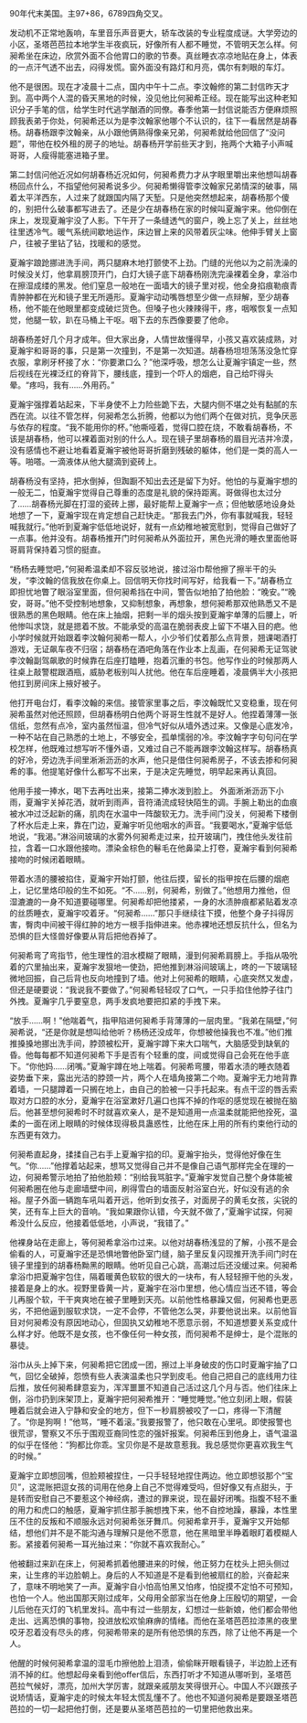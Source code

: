 90年代末美国。主97+86，6789四角交叉。

发动机不正常地轰响，车里音乐声音更大，轿车改装的专业程度成谜。大学旁边的小区，圣塔芭芭拉本地学生半夜疯玩，好像所有人都不睡觉，不管明天怎么样。何昶希坐在床边，欣赏外面不合他胃口的歌的节奏。真丝睡衣凉凉地贴在身上，体表的一点汗气透不出去，闷得发慌。窗外面没有路灯和月亮，偶尔有刺眼的车灯。

他不是很困。现在才凌晨十二点，国内中午十二点。李汶翰修的第二封信昨天才到。高中两个人混的昏天黑地的时候，没见他比何昶希正经。现在能写出这种老知识分子手笔的信，给学生时代逃学酗酒的同僚。春季他第一封信说能否方便麻烦照顾我表弟于你处，何昶希还以为是李汶翰家他哪个不认识的，往下一看居然是胡春杨。胡春杨跟李汶翰亲，从小跟他俩熟得像亲兄弟，何昶希就给他回信了“没问题”，带他在校外租的房子的地址。胡春杨开学前些天才到，拖两个大箱子小声喊哥哥，人瘦得能塞进箱子里。

第二封信问他近况如何胡春杨近况如何，何昶希费力才从字眼里嚼出来他想叫胡春杨回点什么，不指望他何昶希说多少。何昶希懒得管李汶翰家兄弟情深的破事，隔着太平洋西东，人过来了就跟国内隔了天堑。只是他突然想起来，胡春杨那个傻的，别把什么破事都写进去了。还是少在胡春杨在家的时候叫夏瀚宇来。他仰倒在床上，发现夏瀚宇没了人影。下午开了一条缝透气的窗户，晚上忘了关上，丝丝地往里透冷气。暖气系统间歇地运作，床边冒上来的风带着灰尘味。他伸手臂关上窗户，往被子里钻了钻，找暖和的感觉。

夏瀚宇踉跄挪进洗手间，两只腿麻木地打颤使不上劲。门缝的光他以为之前洗澡的时候没关灯，他拿肩膀顶开门，白灯大镜子底下胡春杨刚洗完澡裸着全身，拿浴巾在擦湿成缕的黑发。他们窒息一般地在一面墙大的镜子里对视，他全身掐痕勒痕青青肿肿都在光和镜子里无所遁形。夏瀚宇动动嘴唇想至少做一点辩解，至少胡春杨，他不能在他眼里都变成破烂货色。但嗓子也火辣辣得干，疼，咽喉恢复一点知觉，他腿一软，趴在马桶上干呕。咽下去的东西像要要了他命。

胡春杨差好几个月才成年。但大家出身，人情世故懂得早，小孩又喜欢装成熟，对夏瀚宇和哥哥的事，只是第一次撞到，不是第一次知道。胡春杨坦坦荡荡没急忙穿衣服，拿刷牙杯接了水：“你要漱口么？”他深呼吸，想怎么让夏瀚宇镇定一些，然后视线在光裸泛红的脊背下，腰线底，撞到一个吓人的烟疤，自己给吓得头晕。“疼吗，我有……外用药。”

夏瀚宇强撑着站起来，下半身使不上力险些跪下去，大腿内侧不堪之处有黏腻的东西在流。以往不管怎样，何昶希怎么折腾，他都以为他们两个在做对抗，竞争厌恶与依存的程度。“我不能用你的杯。”他嘶哑着，觉得口腔在烧，不敢看胡春杨，不该是胡春杨，他可以裸着面对别的什么人。现在镜子里胡春杨的眉目光洁并冷漠，没有感情也不避让地看着夏瀚宇被他哥哥折磨到残破的躯体，他们是一类的高人一等。啪嗒。一滴液体从他大腿滴到瓷砖上。

胡春杨没有坚持，把水倒掉，但踟蹰不知出去还是留下为好。他怕的与夏瀚宇想的一般无二，怕夏瀚宇觉得自己尊重的态度是礼貌的保持距离。哥做得也太过分了……胡春杨光脚在打湿的瓷砖上挪，最好能帮上夏瀚宇一点；但他敏感地设身处地想了一下，夏瀚宇现在肯定想自己赶快走。“那我去门外，你有事就喊我，轻轻喊我就行。”他听到夏瀚宇低低地说好，就有一点幼稚地被宽慰到，觉得自己做好了一点事。他并没有。胡春杨推开门时何昶希从外面拉开，黑色光滑的睡衣里面他哥哥肩背保持着习惯的挺直。

“杨杨去睡觉吧，”何昶希温柔却不容反驳地说，接过浴巾帮他擦了擦半干的头发，“李汶翰的信我放在你桌上。回信明天你找时间写好，给我看一下。”胡春杨立即担忧地瞥了眼浴室里面，但何昶希挡在中间，警告似地拍了拍他脸：“晚安。”“晚安，哥哥。”他不受控制地想象，又抑制想象，再想象，想何昶希那双他熟悉又不是很熟悉的黑色眼睛。他在床上抽烟，把剩一半的烟头按到夏瀚宇单薄的后腰上，听他惨叫求饶，就是摁着不放。不能承受的高温在脆弱表皮上留下不堪入目的疤。他小学时候就开始跟着李汶翰何昶希一帮人，小少爷们仗着那么点背景，翘课喝酒打游戏，无证飙车夜不归宿；胡春杨在酒吧角落在作业本上乱画，在何昶希无证驾驶李汶翰副驾飙歌的时候靠在后座打瞌睡，抱着沉重的书包。他写作业的时候那两人往桌上敲警棍跟酒瓶，威胁老板别叫人扰他。他在车后座睡着，凌晨俩半大小孩把他扛到房间床上掖好被子。

他打开电台灯，看李汶翰的来信。接管家里事之后，李汶翰既忙又变稳重，现在何昶希虽然对他还照顾，但胡春杨明白他两个哥哥生性就不是好人。他捏着薄薄一张信纸，忽然有点冷，室内虽然恒温，但冷气好似从墙外透过来。又像是心底发冷，一种不站在自己熟悉的土地上，不够安全，孤单懦弱的冷。李汶翰字字句句问在学校怎样，他既难过想写听不懂外语，又难过自己不能再跟李汶翰这样写。胡春杨真的好冷，旁边洗手间里淅淅沥沥的水声，他只是借住何昶希房子，不该去掺和何昶希的事。他提笔好像什么都写不出来，于是决定先睡觉，明早起来再认真回。

他用手接一捧水，喝下去再吐出来，接第二捧水泼到脸上。 外面淅淅沥沥下小雨，夏瀚宇关掉花洒，就听到雨声，音符涌流成轻快陌生的调。手腕上勒出的血痕被水冲过泛起新的痛，肌肉在水温中一阵酸软无力。洗手间门没关，何昶希下楼倒了杯水后走上来，靠在门边，夏瀚宇听见他咽水的声音。“我要喝水，”夏瀚宇低低地说，“我渴。”淋浴间玻璃的水雾外何昶希走过来，拉开玻璃门，拽住他头发往前拉，含着一口水跟他接吻。漂染金棕色的鬈毛在他鼻梁上打卷，夏瀚宇看到何昶希接吻的时候闭着眼睛。

带着水渍的腰被掐住，夏瀚宇开始打颤，他往后摸，留长的指甲按在后腰的烟疤上，记忆里烙印般的生不如死。“不……别，何昶希，别做了。”他想用力推他，但湿漉漉的一身不知道要碰哪里。何昶希却把他搂紧，一身的水渍肿痕都紧贴着发凉的丝质睡衣，夏瀚宇咬着牙。“何昶希……”那只手继续往下摸，他整个身子抖得厉害，臀肉中间被干得红肿的地方一根手指伸进来。他赤裸地还想反抗什么，但名为恐惧的巨大怪兽好像要从背后把他吞掉了。

何昶希弯了弯指节，他生理性的泪水模糊了眼睛，漫到何昶希肩膀上。手指从吸吮着的穴里抽出来，夏瀚宇发狠地一使劲，把他推到淋浴间玻璃上，咚的一下玻璃轻微地回振，自己后背也反向地撞到了墙。他对上何昶希的眼睛，心底突然又发虚，但还是硬要说：“我说我不要做了。”何昶希轻轻叹了口气，一只手掐住他脖子往门外拽。夏瀚宇几乎要窒息，两手发疯地要把扣紧的手拽下来。

“放手……啊！”他喘着气，指甲陷进何昶希手背薄薄的一层肉里。“我弟在隔壁，”何昶希说，“还是你就是想叫给他听？杨杨还没成年，你想被他操我也不准。”他们推推搡搡地挪出洗手间，脖颈被松开，夏瀚宇蹲下来大口喘气，大脑感受到缺氧的昏。他每每都不知道何昶希下手是否有个轻重的度，间或觉得自己会死在他手底下。“你他妈……闭嘴。”夏瀚宇蹲在地上喘着。何昶希弯腰，带着水渍的睡衣随着姿势垂下来，露出光洁的脖颈一片，两个人在墙角接第二个吻。夏瀚宇无力地背靠着墙，一只腿蹲着一只搁在地上，由自己的脸被一只手托起来。有点干涩的唇舌索取对方口腔的水分，夏瀚宇在浴室漱好几遍口也挥不掉的作呕的感觉现在被抛在脑后。他甚至想何昶希时不时就喜欢亲人，是不是知道用一点温柔就能把他拴死，温柔的一面在闭上眼睛的时候体现得极具蛊惑性，比他在床上用的所有约束他行动的东西更有效力。

何昶希直起身，揉揉自己右手上夏瀚宇掐的印。夏瀚宇抬头，觉得他好像在生气。“你……”他撑着站起来，想骂又觉得自己并不是像自己语气那样完全在理的一边，何昶希警示地拍了拍他脸颊：“别给我骂脏字。”夏瀚宇发觉自己整个身体能被何昶希圈在他与走廊墙壁中间，刷得雪白的墙面反射浴室白光，好似没有逃的余裕。屋子外面一辆跑车吼叫着开远，他听到女孩子，对面房子的黄毛女孩，尖锐的笑，还有车上巨大的音响。“我如果跟你认错，今天就不做了，”夏瀚宇试探，何昶希没什么反应，他接着低低地，小声说，“我错了。”

他裸身站在走廊上，等何昶希拿浴巾过来。以他对胡春杨浅显的了解，小孩不是会偷看的人，可夏瀚宇还是恐惧地瞥他卧室门缝，脑子里反复闪现推开洗手间门时在镜子里撞到的胡春杨黝黑的眼睛。他听见自己心跳，高潮过后还没缓过来。何昶希拿浴巾把夏瀚宇包住，隔着暖黄色软软的很大的一块布，有人轻轻擦干他的头发，接着是身上的水。视野里昏黄一片，夏瀚宇在浴巾里想，他心情应当还不错，等会儿再服个软，干干爽爽地在被子里睡到天亮。以前他性格暴躁又倔，何昶希也更恶劣，不把他逼到服软求饶，一定不会停，不管他怎么哭，非要他说出来。以前他盲目对何昶希没有原因地动心，但固执又幼稚地不愿意示弱，不知道想要关系变成什么样才好。他既不是女孩，也不像任何一种女孩，而何昶希不是绅士，是个混账的暴徒。

浴巾从头上掉下来，何昶希把它团成一团，擦过上半身破皮的伤口时夏瀚宇抽了口气，回忆全破掉，怨愤有些人表演温柔也只学到皮毛。他自己把自己的底线用力往后推，放任何昶希肆意妄为，浑浑噩噩不知道自己活过这几个月与否。他们往床上倒，浴巾扔到床架顶上，夏瀚宇把何昶希推开：“睡觉睡觉。”他立刻闭上眼，假装睡着后就会进入宁静和安全的地方，但下一秒肩膀被咬了一口，疼得一下清醒了。“你是狗啊！”他骂，“睡不着滚。”我要报警了，他只敢在心里吼。即使报警也很荒谬，警察又不乐于围观亚裔同性恋的强奸报案。何昶希压到他身上，语气温温的似乎在怪他：“狗都比你乖。宝贝你是不是故意惹我。我总感觉你更喜欢我生气的时候。”

夏瀚宇立即想回嘴，但脸颊被捏住，一只手轻轻地捏住两边。他立即想驳那个“宝贝”，这混账把逗女孩的词用在他身上自己不觉得难受吗，但好像又有点甜头，于是转而安慰自己不要惹这个神经病，遭过的罪来说，现在最好闭嘴。指腹不轻不重的用力和虎口的触感，夏瀚宇抓住那手腕想拽下来，他不自控地躁，暴躁，本性里压不住的反叛和不顺服永远对何昶希张牙舞爪。何昶希拿开手，夏瀚宇又开始郁结，想他们并不是不能沟通与理解只是他不愿意，他在黑暗里半睁着眼盯着模糊人影。紧接着何昶希一耳光抽过来：“你就不喜欢我耐心。”

他被翻过来趴在床上，何昶希抓着他腰进来的时候，他正努力在枕头上把头侧过来，让生疼的半边脸朝上。身后的人不知道是不是看到他被扇红的脸，兴奋起来了，意味不明地笑了一声。夏瀚宇自小怕高怕黑又怕疼，怕捉摸不定怕不可预知，也怕一个人。他出国那天刚过成年，父母用全部家当在他身上压殷切的期望，一会儿后他在灭灯的飞机里发抖。高中有过一些朋友，幻想过一些新娘，他们都会带他走出、远离恐惧的事物，投进放松欢愉麻痹的情绪。而他在圣塔芭芭拉漆黑的夜里咬牙忍着没有尽头的疼，何昶希带来的是所有他恐惧的东西，除了让他不再是一个人。

他醒的时候何昶希拿温的湿毛巾擦他脸上泪渍，偷偷眯开眼看镜子，半边脸上还有消不掉的红。他想起母亲看到他offer信后，东西打听才不知道从哪听到，圣塔芭芭拉气候好，漂亮，加州大学厉害，就跟亲戚朋友笑得很开心。中国人不兴跟孩子说矫情话，夏瀚宇走的时候太年轻太慌乱懂不了。他也不知道何昶希是要跟圣塔芭芭拉的一切一起把他打倒，还是要从圣塔芭芭拉的一切里把他救出来。


